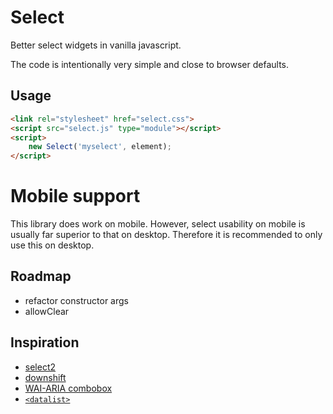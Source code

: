 # Select

Better select widgets in vanilla javascript.

The code is intentionally very simple and close to browser defaults.

## Usage

```html
<link rel="stylesheet" href="select.css">
<script src="select.js" type="module"></script>
<script>
	new Select('myselect', element);
</script>
```

# Mobile support

This library does work on mobile. However, select usability on mobile is
usually far superior to that on desktop. Therefore it is recommended to only
use this on desktop.

## Roadmap

-	refactor constructor args
-	allowClear

## Inspiration

-	[select2](https://select2.org/)
-	[downshift](https://www.downshift-js.com/)
-	[WAI-ARIA combobox](https://www.w3.org/WAI/ARIA/apg/patterns/combobox/)
-	[`<datalist>`](https://developer.mozilla.org/en-US/docs/Web/HTML/Element/datalist)
